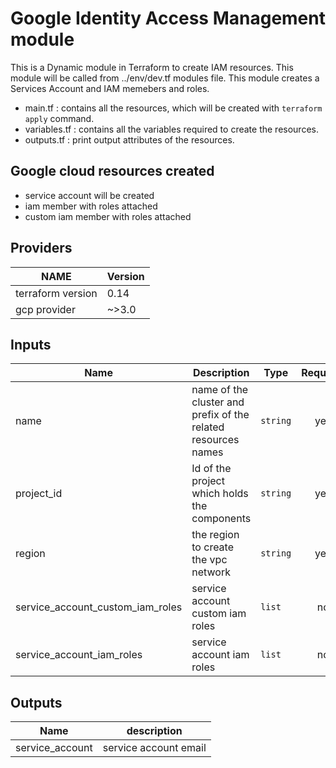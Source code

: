 # Google Identity Access Management module
This is a Dynamic module in Terraform to create IAM resources. This module will be called from ../env/dev.tf modules file. This module creates a Services Account and IAM memebers and roles.

* main.tf : contains all the resources, which will be created with `terraform apply` command.
* variables.tf : contains all the variables required to create the resources.
* outputs.tf : print output attributes of the resources.


## Google cloud resources created
* service account will be created 
* iam member with roles attached
* custom iam member with roles attached


## Providers
|       NAME        |   Version  | 
|-------------------|------------|
| terraform version |   0.14     |
| gcp provider      |   ~>3.0    |

## Inputs

|       Name        |   Description  |  Type  |  Required    |
|-------------------|----------------|--------|:------------:|
| name |  name of the cluster and prefix of the related resources names | `string` | yes |
| project_id |  Id of the project which holds the components | `string` | yes |
| region | the region to create the vpc network | `string` | yes |
| service_account_custom_iam_roles | service account custom iam roles | `list` | no |
| service_account_iam_roles | service account iam roles | `list` | no |


## Outputs

|    Name     |    description   | 
|-------------|:----------------:|
| service_account | service account email |
